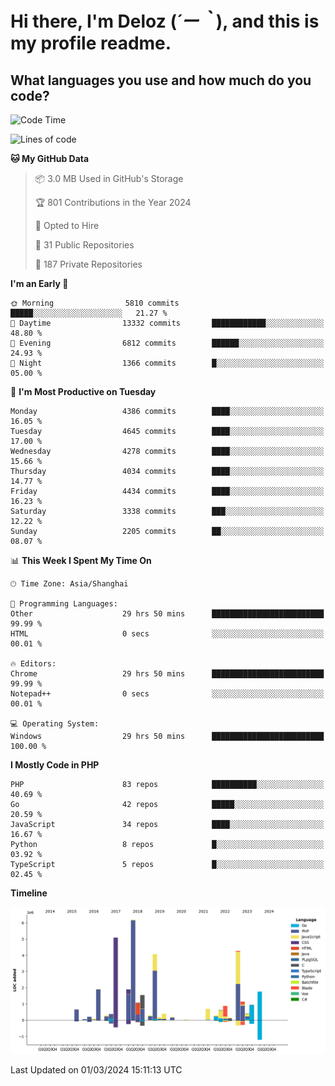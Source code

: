 # **Hi there, I'm Deloz (*´ー｀*), and this is my profile readme.**

## **What languages you use and how much do you code?**

<!--START_SECTION:waka-->
![Code Time](http://img.shields.io/badge/Code%20Time-3%2C385%20hrs%2045%20mins-blue)

![Lines of code](https://img.shields.io/badge/From%20Hello%20World%20I%27ve%20Written-35.5%20million%20lines%20of%20code-blue)

**🐱 My GitHub Data** 

> 📦 3.0 MB Used in GitHub's Storage 
 > 
> 🏆 801 Contributions in the Year 2024
 > 
> 💼 Opted to Hire
 > 
> 📜 31 Public Repositories 
 > 
> 🔑 187 Private Repositories 
 > 
**I'm an Early 🐤** 

```text
🌞 Morning                5810 commits        █████░░░░░░░░░░░░░░░░░░░░   21.27 % 
🌆 Daytime                13332 commits       ████████████░░░░░░░░░░░░░   48.80 % 
🌃 Evening                6812 commits        ██████░░░░░░░░░░░░░░░░░░░   24.93 % 
🌙 Night                  1366 commits        █░░░░░░░░░░░░░░░░░░░░░░░░   05.00 % 
```
📅 **I'm Most Productive on Tuesday** 

```text
Monday                   4386 commits        ████░░░░░░░░░░░░░░░░░░░░░   16.05 % 
Tuesday                  4645 commits        ████░░░░░░░░░░░░░░░░░░░░░   17.00 % 
Wednesday                4278 commits        ████░░░░░░░░░░░░░░░░░░░░░   15.66 % 
Thursday                 4034 commits        ████░░░░░░░░░░░░░░░░░░░░░   14.77 % 
Friday                   4434 commits        ████░░░░░░░░░░░░░░░░░░░░░   16.23 % 
Saturday                 3338 commits        ███░░░░░░░░░░░░░░░░░░░░░░   12.22 % 
Sunday                   2205 commits        ██░░░░░░░░░░░░░░░░░░░░░░░   08.07 % 
```


📊 **This Week I Spent My Time On** 

```text
🕑︎ Time Zone: Asia/Shanghai

💬 Programming Languages: 
Other                    29 hrs 50 mins      █████████████████████████   99.99 % 
HTML                     0 secs              ░░░░░░░░░░░░░░░░░░░░░░░░░   00.01 % 

🔥 Editors: 
Chrome                   29 hrs 50 mins      █████████████████████████   99.99 % 
Notepad++                0 secs              ░░░░░░░░░░░░░░░░░░░░░░░░░   00.01 % 

💻 Operating System: 
Windows                  29 hrs 50 mins      █████████████████████████   100.00 % 
```

**I Mostly Code in PHP** 

```text
PHP                      83 repos            ██████████░░░░░░░░░░░░░░░   40.69 % 
Go                       42 repos            █████░░░░░░░░░░░░░░░░░░░░   20.59 % 
JavaScript               34 repos            ████░░░░░░░░░░░░░░░░░░░░░   16.67 % 
Python                   8 repos             █░░░░░░░░░░░░░░░░░░░░░░░░   03.92 % 
TypeScript               5 repos             █░░░░░░░░░░░░░░░░░░░░░░░░   02.45 % 
```



**Timeline**

![Lines of Code chart](https://raw.githubusercontent.com/deloz/deloz/main/assets/bar_graph.png)


 Last Updated on 01/03/2024 15:11:13 UTC
<!--END_SECTION:waka-->
